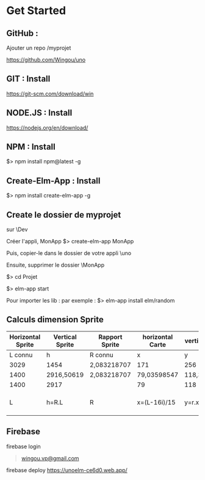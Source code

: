 # Get Started

## GitHub :

Ajouter un repo /myprojet

https://github.com/Wingou/uno

## GIT : Install

https://git-scm.com/download/win

## NODE.JS : Install

https://nodejs.org/en/download/

## NPM : Install

\$> npm install npm@latest -g

## Create-Elm-App : Install

\$> npm install create-elm-app -g

## Create le dossier de myprojet

sur \Dev

Créer l'appli, MonApp
\$> create-elm-app MonApp

Puis, copier-le dans le dossier de votre appli \uno

Ensuite, supprimer le dossier \MonApp

\$> cd Projet

\$> elm-app start

Pour importer les lib :
par exemple :
\$> elm-app install elm/random

## Calculs dimension Sprite

| Horizontal Sprite | Vertical Sprite | Rapport Sprite | horizontal Carte | vertical Carte | rapport Carte | Intersection               |
| ----------------- | --------------- | -------------- | ---------------- | -------------- | ------------- | -------------------------- |
| L connu           | h               | R connu        | x                | y              | r connu       | i                          |
| 3029              | 1454            | 2,083218707    | 171              | 256            | 1,497076023   | 29                         |
| 1400              | 2916,50619      | 2,083218707    | 79,03598547      | 118,3228788    | 1,497076023   | 13,40376362                |
| 1400              | 2917            |                | 79               | 118            |               | 13                         |
| L                 | h=R.L           | R              | x=(L-16i)/15     | y=r.x          | r=y/x         | i=(L.(3-r.R))/(2.R.(9-8r)) |

## Firebase

firebase login

> wingou.vp@gmail.com

firebase deploy
https://unoelm-ce6d0.web.app/
